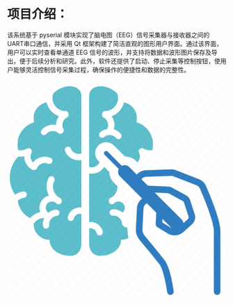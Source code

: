 # 项目介绍：
该系统基于 pyserial 模块实现了脑电图（EEG）信号采集器与接收器之间的 UART串口通信，并采用 Qt 框架构建了简洁直观的图形用户界面。通过该界面，用户可以实时查看单通道 EEG 信号的波形，并支持将数据和波形图片保存及导出，便于后续分析和研究。此外，软件还提供了启动、停止采集等控制按钮，使用户能够灵活控制信号采集过程，确保操作的便捷性和数据的完整性。

![EEG](./EEG.png)
